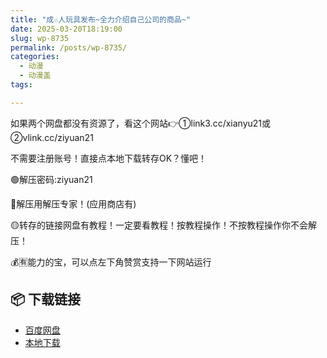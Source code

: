 ```yaml
---
title: "成☆人玩具发布~全力介绍自己公司的商品~"
date: 2025-03-20T18:19:00
slug: wp-8735
permalink: /posts/wp-8735/
categories:
  - 动漫
  - 动漫盖
tags:

---
```


如果两个网盘都没有资源了，看这个网站👉①link3.cc/xianyu21或②vlink.cc/ziyuan21

不需要注册账号！直接点本地下载转存OK？懂吧！

🟢解压密码:ziyuan21

🔵解压用解压专家！(应用商店有)

🟡转存的链接网盘有教程！一定要看教程！按教程操作！不按教程操作你不会解压！

💰🈶能力的宝，可以点左下角赞赏支持一下网站运行

## 📦 下载链接
- [百度网盘](https://blziyuan21.com/pay-download/8735?key=1b02035557&down_id=0)
- [本地下载](https://blziyuan21.com/pay-download/8735?key=1b02035557&down_id=1)

